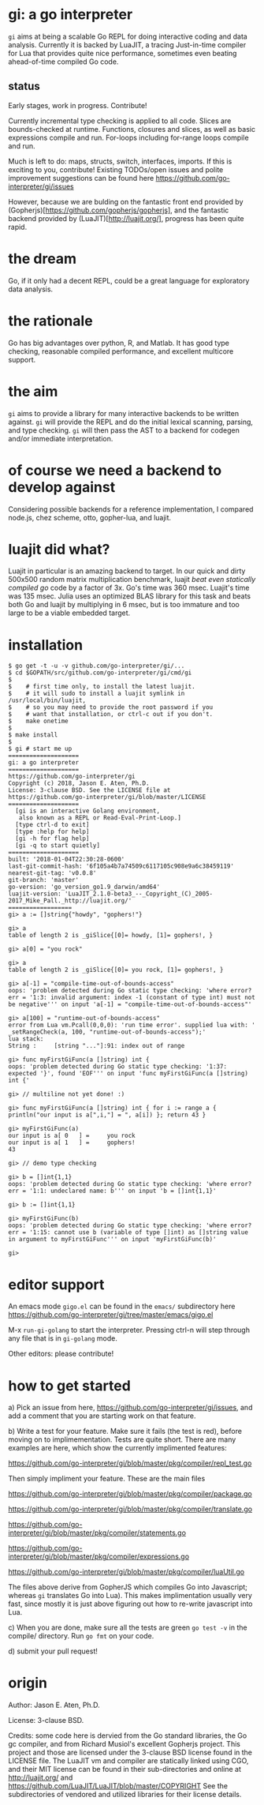 gi: a go interpreter
=======
`gi` aims at being a scalable Go REPL
for doing interactive coding and data analysis.
Currently it is backed by LuaJIT, a tracing Just-in-time
compiler for Lua that provides quite
nice performance, sometimes even beating
ahead-of-time compiled Go code.

status
------
Early stages, work in progress. Contribute!

Currently incremental type checking is applied
to all code. Slices are bounds-checked at runtime.
Functions, closures and slices, as well as
basic expressions compile and run. For-loops
including for-range loops compile and run.

Much is left to do: maps, structs, switch,
interfaces, imports. If this is exciting to
you, contribute! Existing TODOs/open issues and polite improvement
suggestions can be found here
https://github.com/go-interpreter/gi/issues

However, because we are bulding on the fantastic
front end provided by (Gopherjs)[https://github.com/gopherjs/gopherjs], and the fantastic
backend provided by (LuaJIT)[http://luajit.org/], progress has been
quite rapid.

# the dream

Go, if it only had a decent REPL, could be a great
language for exploratory data analysis.

# the rationale
Go has big advantages over python, R, and Matlab.
It has good type checking, reasonable compiled performance,
and excellent multicore support.

# the aim

`gi` aims to provide a library for many
interactive backends to be written against.
`gi` will provide the REPL and do the
initial lexical scanning, parsing, and type
checking. `gi` will then pass the
AST to a backend for codegen and/or immediate
interpretation.

# of course we need a backend to develop against

Considering possible backends for a
reference implementation,
I compared node.js, chez scheme, otto,
gopher-lua, and luajit.

# luajit did what?

Luajit in particular is an amazing
backend to target. In our quick and
dirty 500x500 random matrix multiplication
benchmark, luajit *beat even statically compiled go*
code by a factor of 3x. Go's time was 360 msec.
Luajit's time was 135 msec. Julia uses an optimized
BLAS library for this task and beats both Go
and luajit by multiplying in 6 msec, but
is too immature and too large to be
a viable embedded target.

# installation

~~~
$ go get -t -u -v github.com/go-interpreter/gi/...
$ cd $GOPATH/src/github.com/go-interpreter/gi/cmd/gi
$
$    # first time only, to install the latest luajit.
$    # it will sudo to install a luajit symlink in /usr/local/bin/luajit,
$    # so you may need to provide the root password if you
$    # want that installation, or ctrl-c out if you don't.
$    make onetime
$
$ make install
$
$ gi # start me up
====================
gi: a go interpreter
====================
https://github.com/go-interpreter/gi
Copyright (c) 2018, Jason E. Aten, Ph.D.
License: 3-clause BSD. See the LICENSE file at
https://github.com/go-interpreter/gi/blob/master/LICENSE
====================
  [gi is an interactive Golang environment,
   also known as a REPL or Read-Eval-Print-Loop.]
  [type ctrl-d to exit]
  [type :help for help]
  [gi -h for flag help]
  [gi -q to start quietly]
====================
built: '2018-01-04T22:30:28-0600'
last-git-commit-hash: '6f105a4b7a74509c6117105c908e9a6c38459119'
nearest-git-tag: 'v0.0.8'
git-branch: 'master'
go-version: 'go_version_go1.9_darwin/amd64'
luajit-version: 'LuaJIT_2.1.0-beta3_--_Copyright_(C)_2005-2017_Mike_Pall._http://luajit.org/'
==================
gi> a := []string{"howdy", "gophers!"}

gi> a
table of length 2 is _giSlice{[0]= howdy, [1]= gophers!, }

gi> a[0] = "you rock"

gi> a
table of length 2 is _giSlice{[0]= you rock, [1]= gophers!, }

gi> a[-1] = "compile-time-out-of-bounds-access"
oops: 'problem detected during Go static type checking: 'where error? err = '1:3: invalid argument: index -1 (constant of type int) must not be negative''' on input 'a[-1] = "compile-time-out-of-bounds-access"'

gi> a[100] = "runtime-out-of-bounds-access"
error from Lua vm.Pcall(0,0,0): 'run time error'. supplied lua with: '	_setRangeCheck(a, 100, "runtime-out-of-bounds-access");'
lua stack:
String : 	 [string "..."]:91: index out of range

gi> func myFirstGiFunc(a []string) int {
oops: 'problem detected during Go static type checking: '1:37: expected '}', found 'EOF''' on input 'func myFirstGiFunc(a []string) int {'

gi> // multiline not yet done! :)

gi> func myFirstGiFunc(a []string) int { for i := range a { println("our input is a[",i,"] = ", a[i]) }; return 43 }

gi> myFirstGiFunc(a)
our input is a[	0	] = 	you rock
our input is a[	1	] = 	gophers!
43

gi> // demo type checking

gi> b = []int{1,1}
oops: 'problem detected during Go static type checking: 'where error? err = '1:1: undeclared name: b''' on input 'b = []int{1,1}'

gi> b := []int{1,1}

gi> myFirstGiFunc(b)
oops: 'problem detected during Go static type checking: 'where error? err = '1:15: cannot use b (variable of type []int) as []string value in argument to myFirstGiFunc''' on input 'myFirstGiFunc(b)'

gi> 
~~~

# editor support

An emacs mode `gigo.el` can be found in the `emacs/` subdirectory
here https://github.com/go-interpreter/gi/tree/master/emacs/gigo.el

M-x `run-gi-golang` to start the interpreter. Pressing ctrl-n will
step through any file that is in `gi-golang` mode. 

Other editors: please contribute!

# how to get started

a) Pick an issue from here, https://github.com/go-interpreter/gi/issues, and add a comment that
you are starting work on that feature.

b) Write a test for your feature. Make sure it fails (the test is red), before
moving on to implimementation. Tests are quite short. There are many examples are here,
which show the currently implimented features:

https://github.com/go-interpreter/gi/blob/master/pkg/compiler/repl_test.go

Then simply impliment your feature. These are the main files

https://github.com/go-interpreter/gi/blob/master/pkg/compiler/package.go

https://github.com/go-interpreter/gi/blob/master/pkg/compiler/translate.go

https://github.com/go-interpreter/gi/blob/master/pkg/compiler/statements.go

https://github.com/go-interpreter/gi/blob/master/pkg/compiler/expressions.go

https://github.com/go-interpreter/gi/blob/master/pkg/compiler/luaUtil.go

The files above derive from GopherJS which compiles Go into Javascript; whereas `gi` translates Go into
Lua). This makes implimentation usually very fast, since mostly it is just
above figuring out how to re-write javascript into Lua.

c) When you are done, make sure all the tests are green `go test -v` in the compile/ directory.
Run `go fmt` on your code.

d) submit your pull request!

# origin

Author: Jason E. Aten, Ph.D.

License: 3-clause BSD.

Credits: some code here is dervied from the Go standard
libraries, the Go gc compiler,  and from Richard Musiol's excellent Gopherjs project.
This project and those are licensed under the 3-clause BSD license
found in the LICENSE file. The LuaJIT vm and compiler are statically linked
using CGO, and their MIT license can be found in their sub-directories
and online at http://luajit.org/ and https://github.com/LuaJIT/LuaJIT/blob/master/COPYRIGHT
See the subdirectories of vendored and utilized libraries for their
license details.
